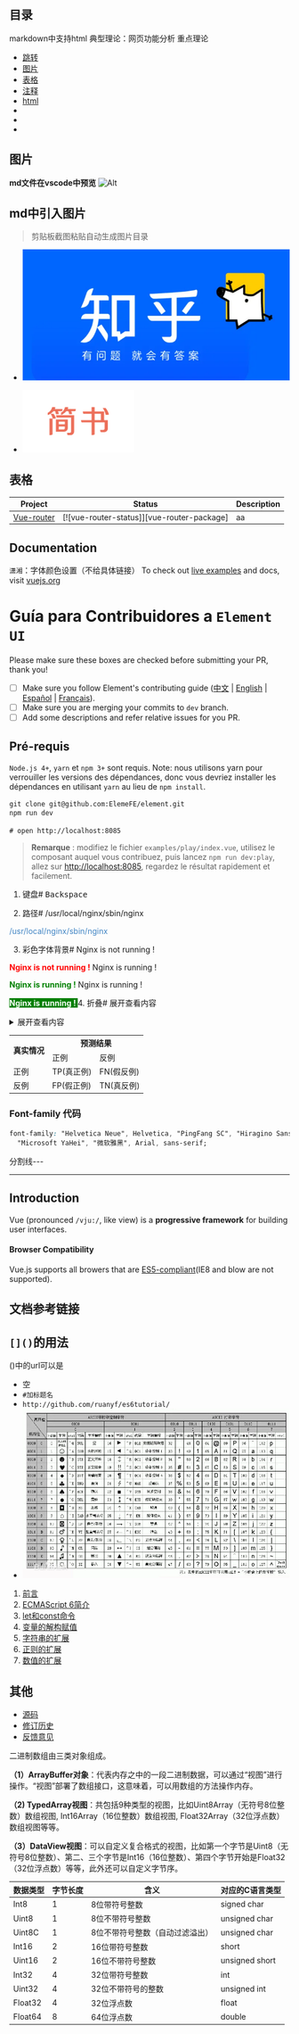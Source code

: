 ## 目录
markdown中支持html
典型理论：网页功能分析
重点理论
- [跳转]()
- [图片](#图片)
- [表格]()
- [注释]()
- [html]()
- []()
- []()
- []()




## 图片
**md文件在vscode中预览**
![Alt](vscode插件.jpg)
## md中引入图片
> 剪贴板截图粘贴自动生成图片目录
- [![](./docs/images/zhihu.png)](https://www.zhihu.com/)

- [![](./docs/images/jianshu.png)](https://www.jianshu.com/)

## 表格

| Project             | Status    | Description   |
| ------------------- | --------- | ------------- |
| [Vue-router]        | [![vue-router-status]][vue-router-package]| aa |

[vue-router]: https://github.com/vuejs/vue-router

## Documentation
`潇湘`：字体颜色设置（不给具体链接）
To check out [live examples]() and docs, visit [vuejs.org]()




<!--
重要: 请使用以下链接创建新 issue

  https://elementui.github.io/issue-generator

未通过以上链接创建的 issue 会被机器人直接关闭。

########

IMPORTANT: Please use the following link to create a new issue:

  https://elementui.github.io/issue-generator

If your issue was not created using the app above, it will be closed immediately.
-->
# Guía para Contribuidores a `Element UI`


Please make sure these boxes are checked before submitting your PR, thank you!

* [ ] Make sure you follow Element's contributing guide ([中文](https://github.com/ElemeFE/element/blob/master/.github/CONTRIBUTING.zh-CN.md) | [English](https://github.com/ElemeFE/element/blob/master/.github/CONTRIBUTING.en-US.md) | [Español](https://github.com/ElemeFE/element/blob/master/.github/CONTRIBUTING.es.md) | [Français](https://github.com/ElemeFE/element/blob/master/.github/CONTRIBUTING.fr-FR.md)).
* [ ] Make sure you are merging your commits to `dev` branch.
* [ ] Add some descriptions and refer relative issues for you PR.

## Pré-requis
`Node.js 4+`, `yarn` et `npm 3+` sont requis. Note: nous utilisons yarn pour verrouiller les versions des dépendances, donc vous devriez installer les dépendances en utilisant `yarn` au lieu de `npm install`.
```shell
git clone git@github.com:ElemeFE/element.git
npm run dev

# open http://localhost:8085
```

> **Remarque** : modifiez le fichier `examples/play/index.vue`, utilisez le composant auquel vous contribuez, puis lancez `npm run dev:play`, allez sur [http://localhost:8085](http://localhost:8085), regardez le résultat rapidement et facilement.


1. 键盘#
<kbd>Backspace</kbd>

2. 路径#
   /usr/local/nginx/sbin/nginx

<span style="color:#4185c4;">/usr/local/nginx/sbin/nginx</span>

3. 彩色字体背景#
   Nginx is not running !

<b style="color:red;">Nginx&nbsp;is&nbsp;not&nbsp;running&nbsp;!</b>
Nginx is running !

<b style="color:green;">Nginx&nbsp;is&nbsp;running&nbsp;!</b>
Nginx is running !

<b style="background-color:green;color:white;"> Nginx is running ! </b>
4. 折叠#
展开查看内容
<details>
 <summary>展开查看内容</summary>
 这是展开后的内容。
</details>


<table align="center">
    <tr>
        <th rowspan="2">真实情况</th>
        <th colspan="2">预测结果</th>
    </tr>
    <tr>
        <td>正例</td>
        <td>反例</td>
    </tr>
    <tr>
        <td>正例</td>
        <td>TP(真正例)</td>
        <td>FN(假反例)</td>
    </tr>
    <tr>
        <td>反例</td>
        <td>FP(假正例)</td>
        <td>TN(真反例)</td>
    </tr>
</table>


### Font-family 代码

```css
font-family: "Helvetica Neue", Helvetica, "PingFang SC", "Hiragino Sans GB",
  "Microsoft YaHei", "微软雅黑", Arial, sans-serif;
```

分割线---

---

## Introduction

Vue (pronounced `/vju:/`, like view) is a **progressive framework** for building user interfaces. 


#### Browser Compatibility

Vue.js supports all browers that are [ES5-compliant]()(IE8 and blow are not supported).

## 文档参考链接


## `[]()`的用法
()中的url可以是
- 空
- `#加标题名 `
- `http://github.com/ruanyf/es6tutorial/`
- ![](./images/img.png)

1. [前言](#README)
1. [ECMAScript 6简介](#docs/intro)
1. [let和const命令](#docs/let)
1. [变量的解构赋值](#docs/destructuring)
1. [字符串的扩展](#docs/string)
1. [正则的扩展](#docs/regex)
1. [数值的扩展](#docs/number)

## 其他
- [源码](http://github.com/ruanyf/es6tutorial/)
- [修订历史](https://github.com/ruanyf/es6tutorial/commits/gh-pages)
- [反馈意见](https://github.com/ruanyf/es6tutorial/issues)

二进制数组由三类对象组成。

**（1）ArrayBuffer对象**：代表内存之中的一段二进制数据，可以通过“视图”进行操作。“视图”部署了数组接口，这意味着，可以用数组的方法操作内存。

**（2) TypedArray视图**：共包括9种类型的视图，比如Uint8Array（无符号8位整数）数组视图, Int16Array（16位整数）数组视图, Float32Array（32位浮点数）数组视图等等。

**（3）DataView视图**：可以自定义复合格式的视图，比如第一个字节是Uint8（无符号8位整数）、第二、三个字节是Int16（16位整数）、第四个字节开始是Float32（32位浮点数）等等，此外还可以自定义字节序。


数据类型 | 字节长度 | 含义 | 对应的C语言类型
--------|--------|----|---------------
Int8|1|8位带符号整数|signed char
Uint8|1|8位不带符号整数|unsigned char
Uint8C|1|8位不带符号整数（自动过滤溢出）|unsigned char
Int16|2|16位带符号整数|short
Uint16|2|16位不带符号整数|unsigned short
Int32|4|32位带符号整数|int
Uint32|4|32位不带符号的整数|unsigned int
Float32|4|32位浮点数|float
Float64|8|64位浮点数|double